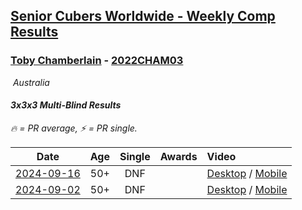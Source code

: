 <style>table {white-space: nowrap;}</style>
<link rel="stylesheet" type="text/css" href="/scw-comp/css/flags.css" />

## [Senior Cubers Worldwide - Weekly Comp Results](/scw-comp/results/)
### [Toby Chamberlain](README.md) - [2022CHAM03](https://www.worldcubeassociation.org/persons/2022CHAM03?event=333mbf)

<i class="flag flag-AU" />&nbsp;Australia

#### 3x3x3 Multi-Blind Results

<span style="white-space: nowrap;">🔥 = PR average</span>, <span style="white-space: nowrap;">⚡ = PR single</span>.

| Date | Age | Single | Awards | Video |
| :--: | :--: | :--: | :--: | :-- |
| [2024-09-16](../../results/2024-09-16/333mbf.md) | 50+ | DNF |  | [Desktop](https://www.facebook.com/events/838621045098189/permalink/847556360871324) / [Mobile](https://m.facebook.com/events/838621045098189?view=permalink&id=847556360871324) |
| [2024-09-02](../../results/2024-09-02/333mbf.md) | 50+ | DNF |  | [Desktop](https://www.facebook.com/events/1009228074235878/permalink/1017171666774852) / [Mobile](https://m.facebook.com/events/1009228074235878?view=permalink&id=1017171666774852) |


<!-- Global site tag (gtag.js) - Google Analytics -->
<script async src="https://www.googletagmanager.com/gtag/js?id=UA-86348435-3"></script>
<script>window.dataLayer = window.dataLayer || []; function gtag() {dataLayer.push(arguments);} gtag('js', new Date()); gtag('config', 'UA-86348435-3');</script>
